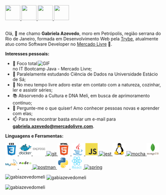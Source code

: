 <a href="https://github.com/gabiazevedo" target="_blank">
  <img src="https://cdn.iconscout.com/icon/free/png-256/github-108-438008.png" width="48px" height="48px">
</a> 
<a href="https://www.instagram.com/gabicomacucar/" target="_blank">
  <img src="https://cdn.icon-icons.com/icons2/1211/PNG/512/1491579602-yumminkysocialmedia36_83067.png" width="48px" height="48px">
</a> 
<a href="https://www.facebook.com/gabiazevedoms/" target="_blank">
  <img src="https://i.ibb.co/zmYNW4p/facebook.png" width="48px" height="48px">
</a> 
<a href="https://www.linkedin.com/in/gabiazevedoms/" target="_blank">
  <img src="https://i.ibb.co/Kx2GSrT/linkedin.png" width="48px" height="48px">
</a>

<br />
<br />

Olá, 👋 me chamo **Gabriela Azevedo**, moro em Petrópolis, região serrana do Rio de Janeiro, formada em Desenvolvimento Web pela [Trybe](https://www.betrybe.com/), atualmente atuo como Software Developer no [Mercado Livre](https://www.mercadolivre.com.br/) 🚀. 

**Interesses pessoais:**

  <img align="right" alt="GIF" src="https://octodex.github.com/images/shoptocat.png" width="400px" />
  
- 🔭 Foco total no IT Bootcamp Java - Mercado Livre;
- 🌱 Paralelamente estudando Ciência de Dados na Universidade Estácio de Sá; 
- 🤔 No meu tempo livre adoro estar em contato com a natureza, cozinhar, ler e assistir séries;
- 📚 Absorvendo a Cultura e DNA Meli, em busca de aprimoramento contínuo;
- 💬 Pergunte-me o que quiser! Amo conhecer pessoas novas e aprender com elas;
- 📫 Para me encontrar basta enviar um e-mail para **gabriela.azevedo@mercadolivre.com**.

<p align="left">
</p>

**Linguagens e Ferramentas:**
<p align="left"> <a href="https://www.w3schools.com/css/" target="_blank" rel="noreferrer"> <img src="https://raw.githubusercontent.com/devicons/devicon/master/icons/css3/css3-original-wordmark.svg" alt="css3" width="40" height="40"/> </a> <a href="https://www.docker.com/" target="_blank" rel="noreferrer"> <img src="https://raw.githubusercontent.com/devicons/devicon/master/icons/docker/docker-original-wordmark.svg" alt="docker" width="40" height="40"/> </a> <a href="https://expressjs.com" target="_blank" rel="noreferrer"> <img src="https://raw.githubusercontent.com/devicons/devicon/master/icons/express/express-original-wordmark.svg" alt="express" width="40" height="40"/> </a> <a href="https://git-scm.com/" target="_blank" rel="noreferrer"> <img src="https://www.vectorlogo.zone/logos/git-scm/git-scm-icon.svg" alt="git" width="40" height="40"/> </a> <a href="https://www.w3.org/html/" target="_blank" rel="noreferrer"> <img src="https://raw.githubusercontent.com/devicons/devicon/master/icons/html5/html5-original-wordmark.svg" alt="html5" width="40" height="40"/> </a> <a href="https://www.java.com" target="_blank" rel="noreferrer"> <img src="https://raw.githubusercontent.com/devicons/devicon/master/icons/java/java-original.svg" alt="java" width="40" height="40"/> </a> <a href="https://developer.mozilla.org/en-US/docs/Web/JavaScript" target="_blank" rel="noreferrer"> <img src="https://raw.githubusercontent.com/devicons/devicon/master/icons/javascript/javascript-original.svg" alt="javascript" width="40" height="40"/> </a> <a href="https://jestjs.io" target="_blank" rel="noreferrer"> <img src="https://www.vectorlogo.zone/logos/jestjsio/jestjsio-icon.svg" alt="jest" width="40" height="40"/> </a> <a href="https://www.linux.org/" target="_blank" rel="noreferrer"> <img src="https://raw.githubusercontent.com/devicons/devicon/master/icons/linux/linux-original.svg" alt="linux" width="40" height="40"/> </a> <a href="https://mochajs.org" target="_blank" rel="noreferrer"> <img src="https://www.vectorlogo.zone/logos/mochajs/mochajs-icon.svg" alt="mocha" width="40" height="40"/> </a> <a href="https://www.mongodb.com/" target="_blank" rel="noreferrer"> <img src="https://raw.githubusercontent.com/devicons/devicon/master/icons/mongodb/mongodb-original-wordmark.svg" alt="mongodb" width="40" height="40"/> </a> <a href="https://www.mysql.com/" target="_blank" rel="noreferrer"> <img src="https://raw.githubusercontent.com/devicons/devicon/master/icons/mysql/mysql-original-wordmark.svg" alt="mysql" width="40" height="40"/> </a> <a href="https://nodejs.org" target="_blank" rel="noreferrer"> <img src="https://raw.githubusercontent.com/devicons/devicon/master/icons/nodejs/nodejs-original-wordmark.svg" alt="nodejs" width="40" height="40"/> </a> <a href="https://postman.com" target="_blank" rel="noreferrer"> <img src="https://www.vectorlogo.zone/logos/getpostman/getpostman-icon.svg" alt="postman" width="40" height="40"/> </a> <a href="https://www.python.org" target="_blank" rel="noreferrer"> <img src="https://raw.githubusercontent.com/devicons/devicon/master/icons/python/python-original.svg" alt="python" width="40" height="40"/> </a> <a href="https://reactjs.org/" target="_blank" rel="noreferrer"> <img src="https://raw.githubusercontent.com/devicons/devicon/master/icons/react/react-original-wordmark.svg" alt="react" width="40" height="40"/> </a> <a href="https://spring.io/" target="_blank" rel="noreferrer"> <img src="https://www.vectorlogo.zone/logos/springio/springio-icon.svg" alt="spring" width="40" height="40"/> </a> </p>

<p><img align="left" src="https://github-readme-stats.vercel.app/api/top-langs?username=gabiazevedomeli&show_icons=true&theme=tokyonight&locale=en&layout=compact" alt="gabiazevedomeli" /></p>

<p>&nbsp;<img align="center" src="https://github-readme-stats.vercel.app/api?username=gabiazevedomeli&show_icons=true&theme=tokyonight&locale=en&layout=compact" alt="gabiazevedomeli" /></p>

<p align="left"> <img src="https://komarev.com/ghpvc/?username=gabiazevedomeli&label=Profile%20views&color=0e75b6&style=flat" alt="gabiazevedomeli" /> </p>
